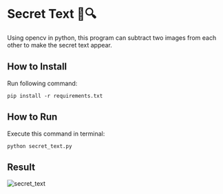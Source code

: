 # Secret Text 📄🔍
Using opencv in python, this program can subtract two images from each other to make the secret text appear.
## How to Install
Run following command:
```
pip install -r requirements.txt
```
## How to Run
Execute this command in terminal:
```
python secret_text.py
```
## Result
![secret_text](https://github.com/user-attachments/assets/dbd51487-671d-4cf2-bac5-1d50418ade6a)
